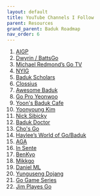 ```yaml
---
layout: default
title: YouTube Channels I Follow
parent: Resources
grand_parent: Baduk Roadmap
nav_order: 6
---
```


1) [AIGP](https://www.youtube.com/@aigpindia) <br>
2) [Dwyrin / BattsGo](https://www.youtube.com/user/dwyrin) <br>
3) [Michael Redmond’s Go TV](https://www.youtube.com/channel/UCRJyagla1B5cxIfR4i2LdgA) <br>
4) [NYIG](https://www.youtube.com/channel/UCMp-4uv1jfVa0dXkZv3qQYA) <br>
5) [Baduk Scholars](https://www.youtube.com/@BadukScholars) <br>
6) [Clossius](https://www.youtube.com/user/clossius) <br>
7) [Awesome Baduk](https://www.youtube.com/channel/UCA-ydBDPv0iYxcj5rTWDPDg) <br>
8) [Go Pro Yeonwoo](https://www.youtube.com/user/goingceo) <br>
9) [Yoon's Baduk Cafe](https://www.youtube.com/channel/UCQ7fRyWobKv_FejtqwUVImA) <br>
10) [Yoonyoung Kim](https://www.youtube.com/channel/UCyCA2PZzqsFlQifmSmWqe-w/featured) <br>
11) [Nick Sibicky](https://www.youtube.com/user/nicksibicky) <br>
12) [Baduk Doctor](https://www.youtube.com/channel/UCfw9_YdrjZ1zts2ancNQT6g/featured) <br>
13) [Cho's Go](https://www.youtube.com/channel/UCjTzPdBpmUJXzL4_U2NDpxA) <br>
14) [Haylee’s World of Go/Baduk](https://www.youtube.com/channel/UCTji1kQNoWIH85dB_Vxka9g) <br>
15) [AGA](https://www.youtube.com/user/USGOWeb) <br>
16) [In Sente](https://www.youtube.com/channel/UCP14BOcc0Rg9-TXXv2I4AkA) <br>
17) [BenKyo](https://www.youtube.com/channel/UCsH0N8Hc4e4AXTnZt8Hg6fQ/featured) <br>
18) [Mikkgo](https://www.youtube.com/channel/UCXz28yKTrSiobcemJMCMnVg) <br>
19) [Daniel ML](https://www.youtube.com/user/danielml01/featured) <br>
20) [Yunguseng Dojang](https://www.youtube.com/user/YungusengDojang/featured) <br>
21) [Go Game Series](https://www.youtube.com/c/jianqiuchen/featured) <br>
22) [Jim Playes Go](https://www.youtube.com/channel/UCiC-U0LlProVXHgJsSXhQ8w) <br>
